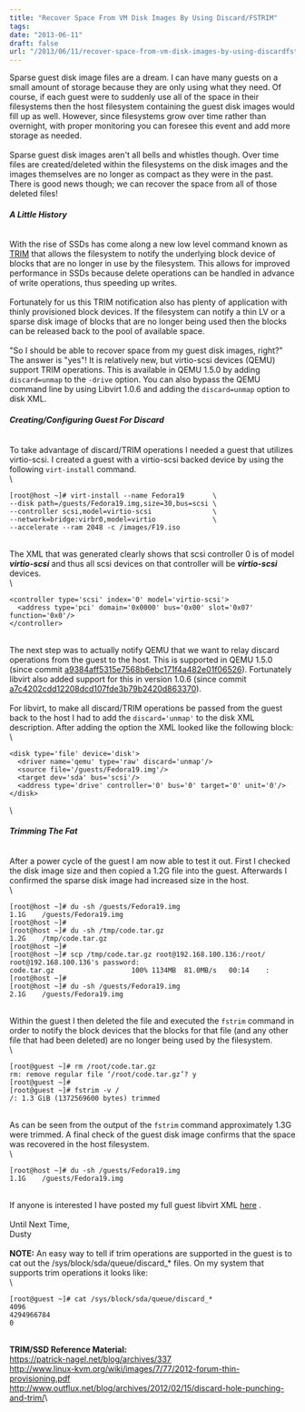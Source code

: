 ```yaml
---
title: "Recover Space From VM Disk Images By Using Discard/FSTRIM"
tags:
date: "2013-06-11"
draft: false
url: "/2013/06/11/recover-space-from-vm-disk-images-by-using-discardfstrim/"
---
```


Sparse guest disk image files are a dream. I can have many guests on a
small amount of storage because they are only using what they need. Of
course, if each guest were to suddenly use all of the space in their
filesystems then the host filesystem containing the guest disk images
would fill up as well. However, since filesystems grow over time rather
than overnight, with proper monitoring you can foresee this event and
add more storage as needed.\
\
Sparse guest disk images aren't all bells and whistles though. Over time
files are created/deleted within the filesystems on the disk images and
the images themselves are no longer as compact as they were in the past.
There is good news though; we can recover the space from all of those
deleted files!

#### *A Little History*

\
With the rise of SSDs has come along a new low level command known as
[TRIM](http://en.wikipedia.org/wiki/TRIM) that allows the filesystem to
notify the underlying block device of blocks that are no longer in use
by the filesystem. This allows for improved performance in SSDs because
delete operations can be handled in advance of write operations, thus
speeding up writes.\
\
Fortunately for us this TRIM notification also has plenty of application
with thinly provisioned block devices. If the filesystem can notify a
thin LV or a sparse disk image of blocks that are no longer being used
then the blocks can be released back to the pool of available space.\
\
"So I should be able to recover space from my guest disk images, right?"
The answer is "yes"! It is relatively new, but virtio-scsi devices
(QEMU) support TRIM operations. This is available in QEMU 1.5.0 by
adding `discard=unmap` to the `-drive` option. You can also bypass the
QEMU command line by using Libvirt 1.0.6 and adding the `discard=unmap`
option to disk XML.

#### *Creating/Configuring Guest For Discard*

\
To take advantage of discard/TRIM operations I needed a guest that
utilizes virtio-scsi. I created a guest with a virtio-scsi backed device
by using the following `virt-install` command.\
\

```nohighlight
[root@host ~]# virt-install --name Fedora19       \
--disk path=/guests/Fedora19.img,size=30,bus=scsi \
--controller scsi,model=virtio-scsi               \
--network=bridge:virbr0,model=virtio              \
--accelerate --ram 2048 -c /images/F19.iso         
```

\
The XML that was generated clearly shows that scsi controller 0 is of
model ***virtio-scsi*** and thus all scsi devices on that controller
will be ***virtio-scsi*** devices.\
\

```nohighlight
<controller type='scsi' index='0' model='virtio-scsi'>
  <address type='pci' domain='0x0000' bus='0x00' slot='0x07' function='0x0'/>
</controller>
```

\
The next step was to actually notify QEMU that we want to relay discard
operations from the guest to the host. This is supported in QEMU 1.5.0
(since commit
[a9384aff5315e7568b6ebc171f4a482e01f06526](http://git.qemu.org/?p=qemu.git;a=commit;h=a9384aff5315e7568b6ebc171f4a482e01f06526)).
Fortunately libvirt also added support for this in version 1.0.6 (since
commit
[a7c4202cdd12208dcd107fde3b79b2420d863370](http://libvirt.org/git/?p=libvirt.git;a=commit;h=a7c4202cdd12208dcd107fde3b79b2420d863370)).\
\
For libvirt, to make all discard/TRIM operations be passed from the
guest back to the host I had to add the `discard='unmap'` to the disk
XML description. After adding the option the XML looked like the
following block:\
\

```nohighlight
<disk type='file' device='disk'>
  <driver name='qemu' type='raw' discard='unmap'/>
  <source file='/guests/Fedora19.img'/>
  <target dev='sda' bus='scsi'/>
  <address type='drive' controller='0' bus='0' target='0' unit='0'/>
</disk>
```

\

#### *Trimming The Fat*

\
After a power cycle of the guest I am now able to test it out. First I
checked the disk image size and then copied a 1.2G file into the guest.
Afterwards I confirmed the sparse disk image had increased size in the
host.\
\

```nohighlight
[root@host ~]# du -sh /guests/Fedora19.img 
1.1G    /guests/Fedora19.img
[root@host ~]# 
[root@host ~]# du -sh /tmp/code.tar.gz 
1.2G    /tmp/code.tar.gz
[root@host ~]# 
[root@host ~]# scp /tmp/code.tar.gz root@192.168.100.136:/root/
root@192.168.100.136's password: 
code.tar.gz                   100% 1134MB  81.0MB/s   00:14    :
[root@host ~]# 
[root@host ~]# du -sh /guests/Fedora19.img 
2.1G    /guests/Fedora19.img
```

\
Within the guest I then deleted the file and executed the `fstrim`
command in order to notify the block devices that the blocks for that
file (and any other file that had been deleted) are no longer being used
by the filesystem.\
\

```nohighlight
[root@guest ~]# rm /root/code.tar.gz 
rm: remove regular file ‘/root/code.tar.gz’? y
[root@guest ~]# 
[root@guest ~]# fstrim -v /
/: 1.3 GiB (1372569600 bytes) trimmed
```

\
As can be seen from the output of the `fstrim` command approximately
1.3G were trimmed. A final check of the guest disk image confirms that
the space was recovered in the host filesystem.\
\

```nohighlight
[root@host ~]# du -sh /guests/Fedora19.img 
1.1G    /guests/Fedora19.img
```

\
If anyone is interested I have posted my full guest libvirt XML
[here](/2013-06-11/guest.xml) .\
\
Until Next Time,\
Dusty\
\
**NOTE:** An easy way to tell if trim operations are supported in the
guest is to cat out the /sys/block/sda/queue/discard\_\* files. On my
system that supports trim operations it looks like:\
\

```nohighlight
[root@guest ~]# cat /sys/block/sda/queue/discard_*
4096
4294966784
0
```

\
**TRIM/SSD Reference Material:**\
<https://patrick-nagel.net/blog/archives/337>\
<http://www.linux-kvm.org/wiki/images/7/77/2012-forum-thin-provisioning.pdf>\
<http://www.outflux.net/blog/archives/2012/02/15/discard-hole-punching-and-trim/>\

